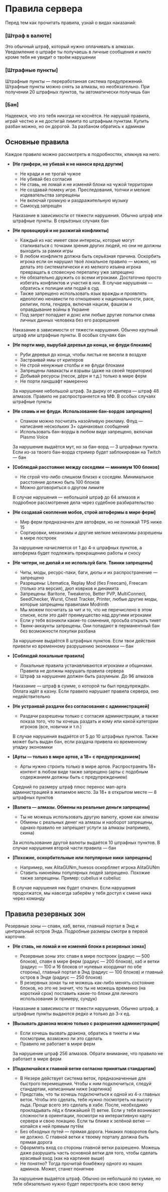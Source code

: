 # Правила сервера
Перед тем как прочитать правила, узнай о видах наказаний:

### [Штраф в валюте]
Это обычный штраф, который нужно оплачивать в алмазах. Уведомление о штрафе ты получаешь в личные сообщения и никто кроме тебя не увидит о твоём нарушении

### [Штрафные пункты]
Штрафные пункты — переработанная система предупрежений. Штрафные пункты можно снять за алмазы, но необязательно. При получении 20 штрафных пунктов, ты автоматически получишь бан

### [Бан]
Надеемся, что это тебя никогда не коснётся. Не нарушай правила, играй честно и не достигай лимита по штрафным пунктам. Купить разбан можно, но он дорогой. За разбаном обратись к админам

## Основные правила
Каждое правило можно рассмотреть в подробностях, кликнув на него.

- **[Не грифери, не убивай и не наноси вред другим]**
  - Не кради и не трогай чужое
  - Не убивай без согласия
  - Не ставь, не ломай и не изменяй блоки на чужой территории
  - Не создавай помеху игре. Преследования, толчки и мелкие издевательства запрещены
  - Не включай громкую и раздражительную музыку
  - Самосуд запрещён

  Наказание в зависимости от тяжести нарушения. Обычно штраф или штрафные пункты. В серьёзных случаях бан

- **[Не провоцируй и не разжигай конфликты]**
  - Каждый из нас имеет свои интересы, которые могут сталкиваться с точками зрения других людей, но они не должны выходить за рамки игры
  - В любом конфликте должна быть серьёзная причина. Оскорбить игрока если он нарушил твоё локальное правило — можно, но делать это систематически и из мелкого изъяна игрока превращать в словесную перепалку уже запрещено
  - Не обязательно дружить со всеми игроками. Достаточно просто избегать конфликтов и участия в них. В случае нарушения — обратись к полиции или подай в суд
  - Также запрещено использовать язык вражды и проявлять идеологию ненависти по отношению к национальности, расе, религии, пола, гендера, включая нацизм, фашизм и оправдывание войны в Украине
  - Под запрет попадает и докс или любые другие попытки слива личных данных человека без его разрешения

  Наказание в зависимости от тяжести нарушения. Обычно крупный штраф или штрафные пункты. В особых случаях бан

- **[Не порти мир, вырубай деревья до конца, не флуди блоками]**
  - Руби деревья до конца, чтобы листья не висели в воздухе
  - Застраивай ямы от криперов
  - Не строй ненужные столбы и не флуди блоками
  - Запрещены лавакасты и взрывы (даже на своей территории)
  - Добывай ресурсы (песок, дёрн и т.д.) только в мире ферм
  - Не порти ландшафт намеренно

  За нарушение небольшой штраф. За дырку от крипера — штраф 48 алмазов. Правило не распространяется на МФ. В особых случаях штрафные пункты

- **[Не спамь и не флуди. Использование бан-вордов запрещено]**
  - Спамом можно посчитать назойливую рекламу. Флуд — написание нескольких 3+ одинаковых сообщений
  - Использовать бан-ворды в любом виде запрещено, включая Plasmo Voice
  
  За нарушение выдаётся мут, но за бан-ворд — 3 штрафных пункта. Если из-за твоего бан-ворда стример будет заблокирован на Twitch — бан

- **[Соблюдай расстояние между соседями — минимум 100 блоков]**
  - Не строй что-либо слишком близко к соседям. Минимальное расстояние должно быть 100 блоков
  - Можно договориться о другом лимите
  
  В случае нарушения — небольшой штраф до 64 алмазов и подробное рассмотрение дела через судебное разбирательство

- **[Не создавай скопления мобов, строй автофермы в мире ферм]**
  - Мир ферм предназначен для автоферм, но не понижай TPS ниже 15
  - Сортировки, механизмы и другие мелкие механизмы разрешены в мире построек

  За нарушение начисляется от 1 до 4-х штрафных пунктов, а автоферма будет подлежать прекращению работы и сносу

- **[Не читери, не дюпай и не используй баги. Твинки запрещены]**
  - Читы, моды, ресурс-паки, баги, дюпы и их распространение — запрещено
  - Разрешены: Litematica, Replay Mod (без Freecam), Freecam (только эта версия), дюп коврков и динамита
  - Запрещены: Baritone, Tweakeroo, Better PVP, MultiConnect, SeedChecker, Wurst, Chest Tracker, Printer, любые другие моды, которые запрещены правилами Modrinth
  - Мы можем посчитать за чит и то, что не перечислено в этом списке, если это даёт преимущество над другими игроками
  - Если у тебя возникли какие-то сомнения, просьба открыть тикет
  - Твинк-аккаунты запрещены. Они попадают в перманентный бан без возможности покупки разбана

  За нарушение выдаётся 8 штрафных пунктов. Если твои действия привели ко временному разрушению экономики — бан

- **[Соблюдай локальные правила]**
  - Локальные правила устанавливаются игроками и общинами. Правила не должны нарушать правила сервера
  - Штраф за нарушение должен быть разумным. До 96 алмазов 
  
  Наказание — штраф в сумме, о которой ты был предупреждён. Оплата идёт в казну. Если правило нарушает правила сервера, оно недействительно
  
- **[Не устраивай раздачи без согласования с администрацией]**
  - Раздачи разрешены только с согласия администрации, а также показа того, что ты хочешь раздать и кому или какой категории игроков (все, новички и т.п.)

  В случае нарушения выдаётся от 5 до 10 штрафных пунктов. Также может быть выдан бан, если раздача привела ко временному упадку экономики

- **[Арты — только в мире артов, а 18+ с предупреждением]**
  - Арты нужно строить только в мире артов. Распространять 18+ контент в любом виде также запрещено (арты с подобным содержанием должны быть с предупреждением)

  Средний по размеру штраф плюс перенос мап-арта администрацией в желаемое место. За 18+ в открытом месте — 8 штрафных пунктов

- **[Валюта — алмазы. Обмены на реальные деньги запрещены]**
  - Ты не можешь использовать другую валюту, кроме как алмазы 
  - Обмены с реальных денег на алмазы и наоборот запрещены, однако правило не запрещает услуги за алмазы (например, скина)
  
  За использование другой валюты выдаётся 10 штрафных пунктов. В случае нарушения второй части правила — бан

- **[Похожие, оскорбительные или популярные ники запрещены]**
  - Например, ник AlitaGUNm_huesos оскорбляет игрока AlitaGUNm 
  - Ставить никнеймы популярных людей запрещено. Похожие также запрещены. Пример: cubelius и cubeliuc

  В случае нарушения ник будет откачен. Если нарушения продолжатся, мы навсегда заберём у тебя доступ к смене ника через команду

## Правила резервных зон
Резервные зоны — спавн, хаб, ветки, главный портал в Энд и центральный остров Энда. Подробные размеры смотри в первой карточке.

- **[Не ставь, не ломай и не изменяй блоки в резервных зонах]**
  - Резервные зоны это: спавн в мире построек (радиус — 500 блоков), спавн в мире ферм (радиус — 200 блоков), хаб и ветки (радиус — 100 и 16 блоков от нулевых координат по обе стороны), главный портал в Энд (радиус — 100 блоков) и главный остров в Энде (радиус — 250 блоков)
  - В резервных зонах ты не можешь как-либо менять состояние блоков, но это не значит, что ты не можешь временно (на короткий срок) поставить какие-то блоки для личного использования (к примеру, сундук)

  Наказание в зависимости от тяжести нарушения. Обычно штраф, а штрафные пункты выдаются редко и только до 3-х ед.

- **[Вызывать дракона можно только с разрешения администрации]**
  - Если хочешь вызвать дракона, обратись в тикеты и мы посмотрим, возможно ли это сделать
  - Правило не работает в мире ферм 
  
  За нарушение штраф 256 алмазов. Обрати внимание, что правило не работает в мире ферм

- **[Подключайся к главной ветке согласно принятым стандартам]**
  - В Незере действует система веток, предназначенные для быстрого перемещения. Чтобы к ним подключиться, следуй стандартам, написанным ниже
  [картинка]
  - Представь, что ты хочешь подключиться к одной из 4-х главных веток. Чтобы это сделать, тебе нужно посмотреть на высоту льда. Проще всего это сделать в хабе. После, необходимо прокладывать лёд к ближайшей (!) ветке. Если у тебя возникают сложности в ориентации, посмотри на интерактивную карту сервера и свою локацию. Если ты ближе к зелёной ветке — копайся к ней прямым путём
  - Без обходных путей — прямая дорога. Никаких поворотов быть не должно. С главной ветки к твоему порталу должна быть прямая дорога
  - Оформлять вход со стороны главной ветки разрешено. Можешь даже разрушить часть основной ветки для того, чтобы сделать красивый вход (как на картинке выше)
  - Не понятно? Тогда прочитай бомбёжку одного из наших админов. Может, станет понятнее
    
  За нарушение выдаётся штраф. Обычно он небольшой по сумме, но тебе обязательно нужно будет перестроить всю свою ветку